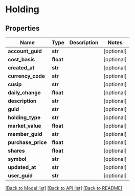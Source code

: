 # Holding

## Properties
Name | Type | Description | Notes
------------ | ------------- | ------------- | -------------
**account_guid** | **str** |  | [optional] 
**cost_basis** | **float** |  | [optional] 
**created_at** | **str** |  | [optional] 
**currency_code** | **str** |  | [optional] 
**cusip** | **str** |  | [optional] 
**daily_change** | **float** |  | [optional] 
**description** | **str** |  | [optional] 
**guid** | **str** |  | [optional] 
**holding_type** | **str** |  | [optional] 
**market_value** | **float** |  | [optional] 
**member_guid** | **str** |  | [optional] 
**purchase_price** | **float** |  | [optional] 
**shares** | **float** |  | [optional] 
**symbol** | **str** |  | [optional] 
**updated_at** | **str** |  | [optional] 
**user_guid** | **str** |  | [optional] 

[[Back to Model list]](../README.md#documentation-for-models) [[Back to API list]](../README.md#documentation-for-api-endpoints) [[Back to README]](../README.md)



